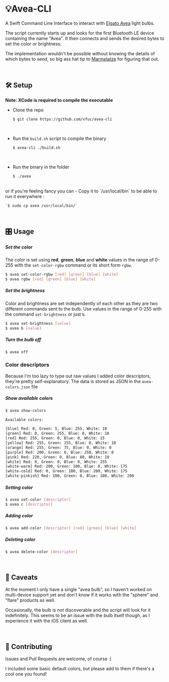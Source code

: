 # 💡Avea-CLI

A Swift Command Line Interface to interact with [Elgato Avea](https://www.elgato.com/en/smart/avea) light bulbs.

The script currently starts up and looks for the first Bluetooth LE device containing the name "Avea". It then connects and sends the desired bytes to set the color or brightness.

The implementation wouldn't be possible without knowing the details of which bytes to send, so big ass hat tip to [Marmelatze](https://github.com/Marmelatze/avea_node) for figuring that out.

<br>

## 🛠 Setup
**Note: XCode is required to compile the executable**

- Clone the repo

	`$ git clone https://github.com/vfuc/avea-cli`

<br>

- Run the `build.sh` script to compile the binary

	`$ avea-cli ./build.sh`

<br>


- Run the binary in the folder

	`$ ./avea`

<br>
or if you're feeling fancy you can 
- Copy it to `/usr/local/bin` to be able to run it everywhere : 

	`$ sudo cp avea /usr/local/bin/`

<br>

## 🎛 Usage

##### Set the color
The color is set using **red**, **green**, **blue** and **white** values in the range of 0-255 with the `set-color-rgbw` command or its short form `rgbw`. 
 
```sh
$ avea set-color-rgbw [red] [green] [blue] [white]
$ avea rgbw [red] [green] [blue] [white]
```

##### Set the brightness
Color and brightness are set independently of each other as they are two different commands sent to the bulb. Use values in the range of 0-255 with the command `set-brightness` or just `b`.

```sh
$ avea set-brightness [value]
$ avea b [value]
```

##### Turn the bulb off
```sh
$ avea off
```

### Color descriptors
Because I'm too lazy to type out raw values I added color descriptors, they're pretty self-explanatory.
The data is stored as JSON in the `avea-colors.json` file
##### Show available colors
```sh
$ avea show-colors

Available colors: 

[blue] Red: 0, Green: 5, Blue: 255, White: 10
[green] Red: 0, Green: 255, Blue: 0, White: 10
[red] Red: 255, Green: 0, Blue: 0, White: 15
[yellow] Red: 255, Green: 255, Blue: 0, White: 10
[orange] Red: 255, Green: 75, Blue: 0, White: 0
[purple] Red: 200, Green: 0, Blue: 250, White: 0
[pink] Red: 220, Green: 0, Blue: 80, White: 10
[white] Red: 0, Green: 0, Blue: 0, White: 255
[white-warm] Red: 200, Green: 100, Blue: 0, White: 175
[white-cold] Red: 0, Green: 100, Blue: 200, White: 175
[white-pinkish] Red: 100, Green: 0, Blue: 100, White: 200
```

##### Setting color
```sh
$ avea set-color [descriptor]
$ avea c [descriptor]
```

##### Adding color
```sh
$ avea add-color [descriptor] [red] [green] [blue] [white]
```

##### Deleting color
```sh
$ avea delete-color [descriptor]
```
<br>

## 🤔 Caveats
At the moment I only have a single "avea bulb", so I haven't worked on multi-device support yet and don't know if it works with the "sphere" and "flare" products as well.

Occasionally, the bulb is not discoverable and the script will look for it indefinitely. This seems to be an issue with the bulb itself though, as I experience it with the iOS client as well. 

<br>

## 🙋 Contributing
Issues and Pull Requests are welcome, of course :)

I included some basic default colors, but please add to them if there's a cool one you found!
